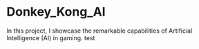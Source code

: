 # Donkey_Kong_AI
In this project, I showcase the remarkable capabilities of Artificial Intelligence (AI) in gaming.
test
